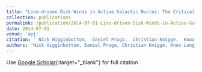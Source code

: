 ```yaml
---
title: "Line-driven Disk Winds in Active Galactic Nuclei: The Critical Importance of Ionization and Radiative Transfer"
collection: publications
permalink: /publication/2014-07-01-Line-driven-Disk-Winds-in-Active-Galactic-Nuclei-The-Critical-Importance-of-Ionization-and-Radiative-Transfer
date: 2014-07-01
venue: 'apj'
citation: ' Nick Higginbottom,  Daniel Proga,  Christian Knigge,  Knox Long,  James Matthews,  Stuart Sim, &quot;Line-driven Disk Winds in Active Galactic Nuclei: The Critical Importance of Ionization and Radiative Transfer.&quot; apj, 2014.'
authors: 'Nick Higginbottom, Daniel Proga, Christian Knigge, Knox Long, James Matthews, Stuart Sim, '
---
```

Use [Google Scholar](https://scholar.google.com/scholar?q=Line+driven+Disk+Winds+in+Active+Galactic+Nuclei:+The+Critical+Importance+of+Ionization+and+Radiative+Transfer){:target="_blank"} for full citation